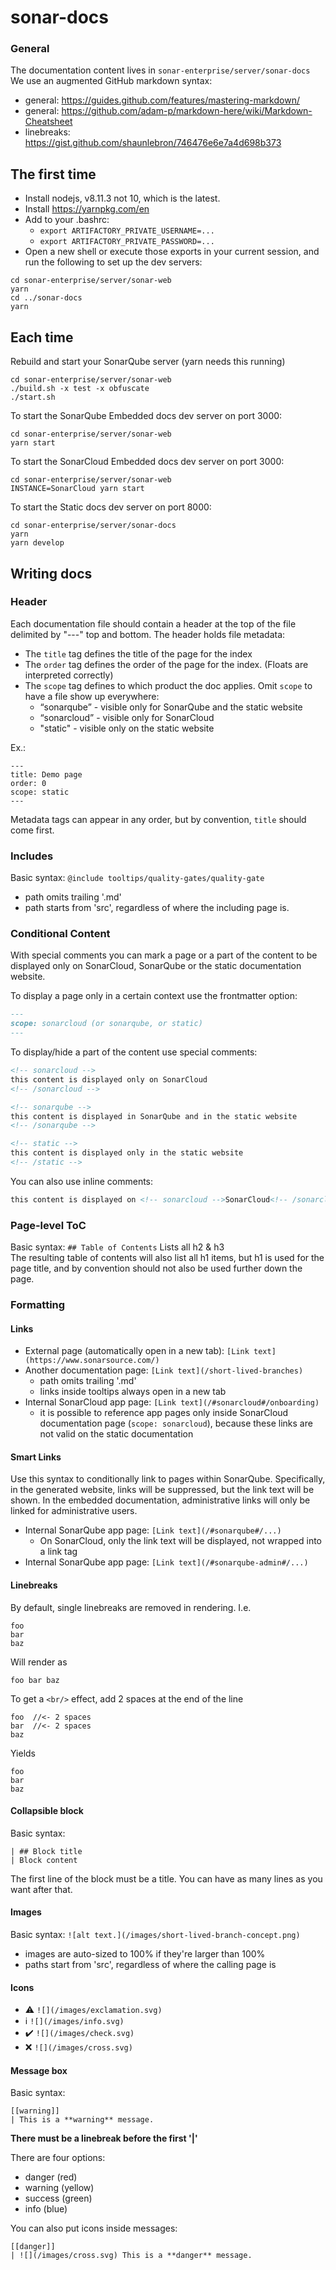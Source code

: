 # sonar-docs

### General
The documentation content lives in `sonar-enterprise/server/sonar-docs`  
We use an augmented GitHub markdown syntax:
* general: https://guides.github.com/features/mastering-markdown/
* general: https://github.com/adam-p/markdown-here/wiki/Markdown-Cheatsheet
* linebreaks: https://gist.github.com/shaunlebron/746476e6e7a4d698b373

## The first time
* Install nodejs, v8.11.3 not 10, which is the latest.
* Install https://yarnpkg.com/en
* Add to your .bashrc:
  * `export ARTIFACTORY_PRIVATE_USERNAME=...`
  * `export ARTIFACTORY_PRIVATE_PASSWORD=...`
* Open a new shell or execute those exports in your current session, and run the following to set up the dev servers:
```
cd sonar-enterprise/server/sonar-web
yarn
cd ../sonar-docs
yarn
```

## Each time
Rebuild and start your SonarQube server (yarn needs this running)
```
cd sonar-enterprise/server/sonar-web
./build.sh -x test -x obfuscate
./start.sh
```

To start the SonarQube Embedded docs dev server on port 3000:
```
cd sonar-enterprise/server/sonar-web
yarn start
```

To start the SonarCloud Embedded docs dev server on port 3000:
```
cd sonar-enterprise/server/sonar-web
INSTANCE=SonarCloud yarn start
```

To start the Static docs dev server on port 8000:
```
cd sonar-enterprise/server/sonar-docs
yarn
yarn develop
```

## Writing docs
### Header
Each documentation file should contain a header at the top of the file delimited by "---" top and bottom. The header holds file metadata:
* The `title` tag defines the title of the page for the index
* The `order` tag defines the order of the page for the index. (Floats are interpreted correctly)
* The `scope` tag defines to which product the doc applies. Omit `scope` to have a file show up everywhere:
  * “sonarqube” - visible only for SonarQube and the static website
  * “sonarcloud” - visible only for SonarCloud
  * "static" - visible only on the static website

Ex.:
```
---
title: Demo page
order: 0
scope: static
---
```
Metadata tags can appear in any order, but by convention, `title` should come first.

### Includes
Basic syntax: `@include tooltips/quality-gates/quality-gate`
* path omits trailing '.md'
* path starts from 'src', regardless of where the including page is.

### Conditional Content

With special comments you can mark a page or a part of the content to be displayed only on SonarCloud, SonarQube or the static documentation website.

To display a page only in a certain context use the frontmatter option:

```md
---
scope: sonarcloud (or sonarqube, or static)
---
```

To display/hide a part of the content use special comments:

```md
<!-- sonarcloud -->
this content is displayed only on SonarCloud
<!-- /sonarcloud -->

<!-- sonarqube -->
this content is displayed in SonarQube and in the static website
<!-- /sonarqube -->

<!-- static -->
this content is displayed only in the static website
<!-- /static -->
```

You can also use inline comments:

```md
this content is displayed on <!-- sonarcloud -->SonarCloud<!-- /sonarcloud --><!-- sonarqube -->SonarQube<!-- /sonarqube -->
```

### Page-level ToC
Basic syntax: `## Table of Contents`
Lists all h2 & h3  
The resulting table of contents will also list all h1 items, but h1 is used for the page title, and by convention should not also be used further down the page.

### Formatting
#### Links
* External page (automatically open in a new tab): `[Link text](https://www.sonarsource.com/)`
* Another documentation page: `[Link text](/short-lived-branches)`
  * path omits trailing '.md'
  * links inside tooltips always open in a new tab
* Internal SonarCloud app page: `[Link text](/#sonarcloud#/onboarding)`
  * it is possible to reference app pages only inside SonarCloud documentation page (`scope: sonarcloud`), because these links are not valid on the static documentation
  
#### Smart Links
Use this syntax to conditionally link to pages within SonarQube. Specifically, in the generated website, links will be suppressed, but the link text will be shown. In the embedded documentation, administrative links will only be linked for administrative users.
* Internal SonarQube app page: `[Link text](/#sonarqube#/...)`
  * On SonarCloud, only the link text will be displayed, not wrapped into a link tag
* Internal SonarQube app page: `[Link text](/#sonarqube-admin#/...)`

#### Linebreaks
By default, single linebreaks are removed in rendering. I.e.
```
foo
bar
baz
```
Will render as 
```
foo bar baz
```
To get a `<br/>` effect, add 2 spaces at the end of the line
```
foo  //<- 2 spaces
bar  //<- 2 spaces
baz  
```
Yields
```
foo
bar
baz
```

#### Collapsible block
Basic syntax:
```[[collapse]]
| ## Block title
| Block content
```
The first line of the block must be a title. You can have as many lines as you want after that.

#### Images
Basic syntax: `![alt text.](/images/short-lived-branch-concept.png)`
* images are auto-sized to 100% if they're larger than 100%
* paths start from 'src', regardless of where the calling page is

#### Icons
* :warning: `![](/images/exclamation.svg)`
* :information_source: `![](/images/info.svg)`
* :heavy_check_mark: `![](/images/check.svg)`
* :x: `![](/images/cross.svg)`

#### Message box
Basic syntax: 
```
[[warning]]
| This is a **warning** message.
```
**There must be a linebreak before the first '|'**

There are four options:
* danger (red)
* warning (yellow)
* success (green)
* info (blue)

You can also put icons inside messages:
```
[[danger]]
| ![](/images/cross.svg) This is a **danger** message.
```
